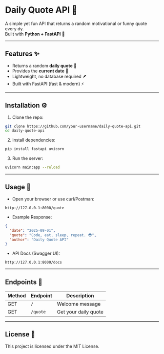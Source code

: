 # Daily Quote API 🌟

A simple yet fun API that returns a random motivational or funny quote every dy.  
Built with **Python + FastAPI** 🚀  

---

## Features ✨
- Returns a random **daily quote** 📝  
- Provides the **current date** 📅  
- Lightweight, no database required 🪶  
- Built with FastAPI (fast & modern) ⚡  

---

## Installation ⚙️

1. Clone the repo:
```bash
git clone https://github.com/your-username/daily-quote-api.git
cd daily-quote-api
```

2. Install dependencies:
```bash
pip install fastapi uvicorn
```

3. Run the server:
```bash
uvicorn main:app --reload
```

---

## Usage 📌

- Open your browser or use curl/Postman:  
```
http://127.0.0.1:8000/quote
```

- Example Response:
```json
{
  "date": "2025-09-01",
  "quote": "Code, eat, sleep, repeat. 😎",
  "author": "Daily Quote API"
}
```

- API Docs (Swagger UI):
```
http://127.0.0.1:8000/docs
```

---

## Endpoints 🔗

| Method | Endpoint | Description |
|--------|----------|-------------|
| GET    | `/`      | Welcome message |
| GET    | `/quote` | Get your daily quote |

---

## License 📜
This project is licensed under the MIT License.  
